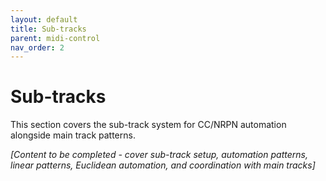 ```yaml
---
layout: default
title: Sub-tracks
parent: midi-control
nav_order: 2
---
```


# Sub-tracks

This section covers the sub-track system for CC/NRPN automation alongside main track patterns.

*[Content to be completed - cover sub-track setup, automation patterns, linear patterns, Euclidean automation, and coordination with main tracks]*
